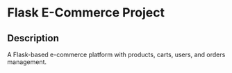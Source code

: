 # Flask E-Commerce Project

## Description
A Flask-based e-commerce platform with products, carts, users, and orders management.